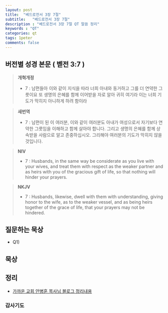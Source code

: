 ```yaml
---
layout: post
title:  "베드로전서 3장 7절"
subtitle:   "베드로전서 3장 7절"
description : "베드로전서 3장 7절 QT 말씀 정리"
keywords : "QT"
categories: qt
tags: 1peter
comments: false
---
```


## 버전별 성경 본문 ( 벧전 3:7 )

> **개혁개정**
>* 7 : 남편들아 이와 같이 지식을 따라 너희 아내와 동거하고 그를 더 연약한 그릇이요 또 생명의 은혜를 함께 이어받을 자로 알아 귀히 여기라 이는 너희 기도가 막히지 아니하게 하려 함이라

> **새번역**
>* 7 : 남편이 된 이 여러분, 이와 같이 여러분도 아내가 여성으로서 자기보다 연약한 그릇임을 이해하고 함께 살아야 합니다. 그리고 생명의 은혜를 함께 상속받을 사람으로 알고 존중하십시오. 그리해야 여러분의 기도가 막히지 않을 것입니다.

> **NIV**
>* 7 : Husbands, in the same way be considerate as you live with your wives, and treat them with respect as the weaker partner and as heirs with you of the gracious gift of life, so that nothing will hinder your prayers.

> **NKJV**
>* 7 : Husbands, likewise, dwell with them with understanding, giving honor to the wife, as to the weaker vessel, and as being heirs together of the grace of life, that your prayers may not be hindered.

## 질문하는 묵상

* Q1) 

## 묵상


## 정리
* [가까운 교회 안병훈 목사님 블로그 정리내용](https://blog.naver.com/tolerance2018)

### 감사기도

